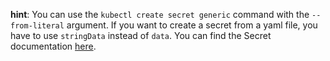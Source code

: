 **hint**:  You can use the `kubectl create secret generic` command with the `--from-literal` argument.
If you want to create a secret from a yaml file, you have to use `stringData` instead of `data`.
You can find the Secret documentation [here](https://kubernetes.io/docs/concepts/configuration/secret/).
